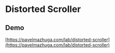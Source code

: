# Distorted Scroller

## Demo

[https://pavelmazhuga.com/lab/distorted-scroller](https://pavelmazhuga.com/lab/distorted-scroller)
